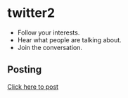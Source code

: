 # twitter2

- Follow your interests.
- Hear what people are talking about.
- Join the conversation.

## Posting

[Click here to post](https://github.com/jdan/twitter/issues/new)
